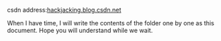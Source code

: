 csdn address:[hackjacking.blog.csdn.net](https://hackjacking.blog.csdn.net/)

When I have time, I will write the contents of the folder one by one as this document. Hope you will understand while we wait.
